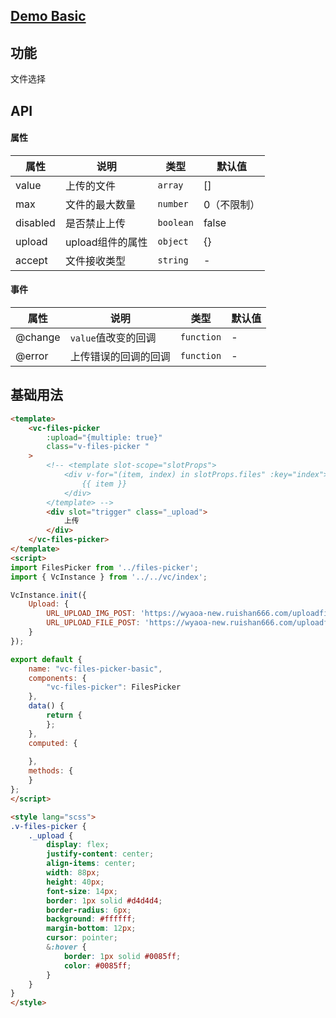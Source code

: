 ## [Demo Basic](https://wya-team.github.io/wya-vc/dist/files-picker/basic.html)
## 功能
文件选择

## API

#### 属性

属性 | 说明 | 类型 | 默认值
---|---|---|---
value | 上传的文件 | `array` | []
max | 文件的最大数量 | `number` | 0（不限制）
disabled | 是否禁止上传 | `boolean` | false
upload | upload组件的属性 | `object` | {}
accept | 文件接收类型 | `string` | -


#### 事件

属性 | 说明 | 类型 | 默认值
---|---|---|---
@change | `value`值改变的回调 | `function` | -
@error | 上传错误的回调的回调 | `function` | -



## 基础用法

```html
<template>
	<vc-files-picker 
		:upload="{multiple: true}"
		class="v-files-picker "
	>
		<!-- <template slot-scope="slotProps">
			<div v-for="(item, index) in slotProps.files" :key="index">
				{{ item }}
			</div>
		</template> -->
		<div slot="trigger" class="_upload">
			上传
		</div>
	</vc-files-picker>
</template>
<script>
import FilesPicker from '../files-picker';
import { VcInstance } from '../../vc/index';

VcInstance.init({
	Upload: {
		URL_UPLOAD_IMG_POST: 'https://wyaoa-new.ruishan666.com/uploadfile/upimg.json?action=uploadimage&encode=utf-8&code=oa',
		URL_UPLOAD_FILE_POST: 'https://wyaoa-new.ruishan666.com/uploadfile/upimg.json?action=uploadfile&encode=utf-8&code=oa'
	}
});

export default {
	name: "vc-files-picker-basic",
	components: {
		"vc-files-picker": FilesPicker
	},
	data() {
		return {
		};
	},
	computed: {
		
	},
	methods: {
	}
};
</script>

<style lang="scss">
.v-files-picker {
	._upload {
		display: flex;
		justify-content: center;
		align-items: center;
		width: 88px;
		height: 40px;
		font-size: 14px;
		border: 1px solid #d4d4d4;
		border-radius: 6px;
		background: #ffffff;
		margin-bottom: 12px;
		cursor: pointer;
		&:hover {
			border: 1px solid #0085ff;
			color: #0085ff;
		}
	}
}
</style>

```